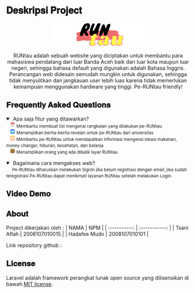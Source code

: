 ## <b><big>𝐃𝐞𝐬𝐤𝐫𝐢𝐩𝐬𝐢 𝐏𝐫𝐨𝐣𝐞𝐜𝐭</big></b>
<p align="center"><img width="50%" height="" src="./public/img/Logo.png"/></p>
<p align="center">RUNtau adalah sebuah website yang diciptakan untuk membantu para mahasiswa pendatang dari luar Banda Aceh baik dari luar kota maupun luar negeri, sehingga bahasa default yang digunakan adalah Bahasa Inggris. Perancangan web didesain semudah mungkin untuk digunakan, sehingga tidak menyulitkan dan jangkauan user lebih luas karena tidak memerlukan kemampuan menggunakan hardware yang tinggi. Pe-RUNtau friendly!</p>

<h2>𝐅𝐫𝐞𝐪𝐮𝐞𝐧𝐭𝐥𝐲 𝐀𝐬𝐤𝐞𝐝 𝐐𝐮𝐞𝐬𝐭𝐢𝐨𝐧𝐬</h2>

<details open>

<summary>&nbsp;Apa saja fitur yang ditawarkan?</summary>
<small>
&nbsp;&nbsp;&nbsp;<img width="3%" src="/public/img/rm1.png"> Membantu membuat list mengenai rangkaian yang dilakukan pe-RUNtau </small>
<small><br>
&nbsp;&nbsp;&nbsp;<img width="3%" src="/public/img/rm2.png"> Menampilkan berita-berita revelan untuk pe-RUNtau dari universitas </small></br>
<small>
&nbsp;&nbsp;&nbsp;<img width="3%" src="/public/img/rm3.png"> Membantu pe-RUNtau untuk mendapatkan informasi mengenai lokasi makanan, money changer, hiburan, kesehatan, dan belanja</small></br>

<small>
&nbsp;&nbsp;&nbsp;<img width="3%" src="/public/img/rm4.png"> Menampilkan orang yang ada dibalik layar RUNtau </small>
</details>
<p>

<details open>
<summary>&nbsp;Bagaimana cara mengakses web?</summary>
<small>
&nbsp;&nbsp;&nbsp;&nbsp;&nbsp;Pe-RUNtau diharuskan melakukan SignIn jika belum registrasi dengan email, jika sudah teregistrasi Pe-RUNtau dapat menikmati layanan RUNtau setelah melakukan Login.
</small>
</details>

<h2>𝐕𝐢𝐝𝐞𝐨 𝐃𝐞𝐦𝐨</h2>
<p href="https://youtu.be/tzSNGznyC3I" target="_blank">

## 𝐀𝐛𝐨𝐮𝐭 
Project dikerjakan oleh :
|     NAMA     |      NPM      |
| :----------: | :-----------: |
| Tsani Aflah  | 2008107010015 |
| Hadafee Mudo | 2008107010101 |

Link repository github :
<p href="https://github.com/TsaniAflah/RUNtau" target="_blank">


## 𝐋𝐢𝐜𝐞𝐧𝐬𝐞

Laravel adalah framework perangkat lunak open source yang dilisensikan di bawah [MIT license](https://opensource.org/licenses/MIT).

